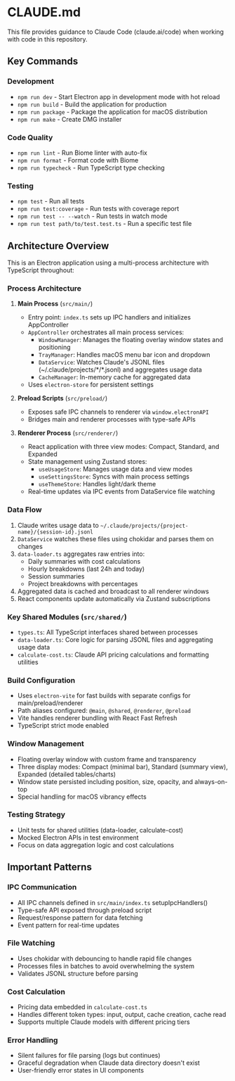 # CLAUDE.md

This file provides guidance to Claude Code (claude.ai/code) when working with code in this repository.

## Key Commands

### Development
- `npm run dev` - Start Electron app in development mode with hot reload
- `npm run build` - Build the application for production
- `npm run package` - Package the application for macOS distribution
- `npm run make` - Create DMG installer

### Code Quality
- `npm run lint` - Run Biome linter with auto-fix
- `npm run format` - Format code with Biome
- `npm run typecheck` - Run TypeScript type checking

### Testing
- `npm test` - Run all tests
- `npm run test:coverage` - Run tests with coverage report
- `npm run test -- --watch` - Run tests in watch mode
- `npm run test path/to/test.test.ts` - Run a specific test file

## Architecture Overview

This is an Electron application using a multi-process architecture with TypeScript throughout:

### Process Architecture
1. **Main Process** (`src/main/`)
   - Entry point: `index.ts` sets up IPC handlers and initializes AppController
   - `AppController` orchestrates all main process services:
     - `WindowManager`: Manages the floating overlay window states and positioning
     - `TrayManager`: Handles macOS menu bar icon and dropdown
     - `DataService`: Watches Claude's JSONL files (~/.claude/projects/*/\*.jsonl) and aggregates usage data
     - `CacheManager`: In-memory cache for aggregated data
   - Uses `electron-store` for persistent settings

2. **Preload Scripts** (`src/preload/`)
   - Exposes safe IPC channels to renderer via `window.electronAPI`
   - Bridges main and renderer processes with type-safe APIs

3. **Renderer Process** (`src/renderer/`)
   - React application with three view modes: Compact, Standard, and Expanded
   - State management using Zustand stores:
     - `useUsageStore`: Manages usage data and view modes
     - `useSettingsStore`: Syncs with main process settings
     - `useThemeStore`: Handles light/dark theme
   - Real-time updates via IPC events from DataService file watching

### Data Flow
1. Claude writes usage data to `~/.claude/projects/{project-name}/{session-id}.jsonl`
2. `DataService` watches these files using chokidar and parses them on changes
3. `data-loader.ts` aggregates raw entries into:
   - Daily summaries with cost calculations
   - Hourly breakdowns (last 24h and today)
   - Session summaries
   - Project breakdowns with percentages
4. Aggregated data is cached and broadcast to all renderer windows
5. React components update automatically via Zustand subscriptions

### Key Shared Modules (`src/shared/`)
- `types.ts`: All TypeScript interfaces shared between processes
- `data-loader.ts`: Core logic for parsing JSONL files and aggregating usage data
- `calculate-cost.ts`: Claude API pricing calculations and formatting utilities

### Build Configuration
- Uses `electron-vite` for fast builds with separate configs for main/preload/renderer
- Path aliases configured: `@main`, `@shared`, `@renderer`, `@preload`
- Vite handles renderer bundling with React Fast Refresh
- TypeScript strict mode enabled

### Window Management
- Floating overlay window with custom frame and transparency
- Three display modes: Compact (minimal bar), Standard (summary view), Expanded (detailed tables/charts)
- Window state persisted including position, size, opacity, and always-on-top
- Special handling for macOS vibrancy effects

### Testing Strategy
- Unit tests for shared utilities (data-loader, calculate-cost)
- Mocked Electron APIs in test environment
- Focus on data aggregation logic and cost calculations

## Important Patterns

### IPC Communication
- All IPC channels defined in `src/main/index.ts` setupIpcHandlers()
- Type-safe API exposed through preload script
- Request/response pattern for data fetching
- Event pattern for real-time updates

### File Watching
- Uses chokidar with debouncing to handle rapid file changes
- Processes files in batches to avoid overwhelming the system
- Validates JSONL structure before parsing

### Cost Calculation
- Pricing data embedded in `calculate-cost.ts`
- Handles different token types: input, output, cache creation, cache read
- Supports multiple Claude models with different pricing tiers

### Error Handling
- Silent failures for file parsing (logs but continues)
- Graceful degradation when Claude data directory doesn't exist
- User-friendly error states in UI components